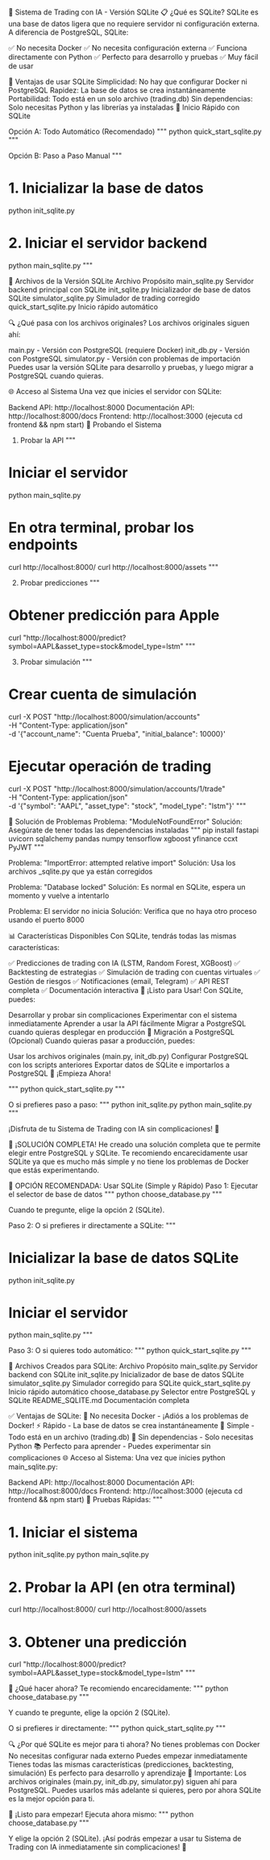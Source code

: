 🚀 Sistema de Trading con IA - Versión SQLite
📋 ¿Qué es SQLite?
SQLite es una base de datos ligera que no requiere servidor ni configuración externa. A diferencia de PostgreSQL, SQLite:

✅ No necesita Docker
✅ No necesita configuración externa
✅ Funciona directamente con Python
✅ Perfecto para desarrollo y pruebas
✅ Muy fácil de usar

🎯 Ventajas de usar SQLite
Simplicidad: No hay que configurar Docker ni PostgreSQL
Rapidez: La base de datos se crea instantáneamente
Portabilidad: Todo está en un solo archivo (trading.db)
Sin dependencias: Solo necesitas Python y las librerías ya instaladas
🚀 Inicio Rápido con SQLite

Opción A: Todo Automático (Recomendado)
"""
python quick_start_sqlite.py
"""

Opción B: Paso a Paso Manual
"""
# 1. Inicializar la base de datos
python init_sqlite.py

# 2. Iniciar el servidor backend
python main_sqlite.py
"""

📁 Archivos de la Versión SQLite
Archivo                     Propósito
main_sqlite.py              Servidor backend principal con SQLite
init_sqlite.py              Inicializador de base de datos SQLite
simulator_sqlite.py         Simulador de trading corregido
quick_start_sqlite.py       Inicio rápido automático


🔍 ¿Qué pasa con los archivos originales?
Los archivos originales siguen ahí:

main.py - Versión con PostgreSQL (requiere Docker)
init_db.py - Versión con PostgreSQL
simulator.py - Versión con problemas de importación
Puedes usar la versión SQLite para desarrollo y pruebas, y luego migrar a PostgreSQL cuando quieras.

🌐 Acceso al Sistema
Una vez que inicies el servidor con SQLite:

Backend API: http://localhost:8000
Documentación API: http://localhost:8000/docs
Frontend: http://localhost:3000 (ejecuta cd frontend && npm start)
🧪 Probando el Sistema

1. Probar la API
"""
# Iniciar el servidor
python main_sqlite.py

# En otra terminal, probar los endpoints
curl http://localhost:8000/
curl http://localhost:8000/assets
"""

2. Probar predicciones
"""
# Obtener predicción para Apple
curl "http://localhost:8000/predict?symbol=AAPL&asset_type=stock&model_type=lstm"
"""

3. Probar simulación
"""
# Crear cuenta de simulación
curl -X POST "http://localhost:8000/simulation/accounts" \
  -H "Content-Type: application/json" \
  -d '{"account_name": "Cuenta Prueba", "initial_balance": 10000}'

# Ejecutar operación de trading
curl -X POST "http://localhost:8000/simulation/accounts/1/trade" \
  -H "Content-Type: application/json" \
  -d '{"symbol": "AAPL", "asset_type": "stock", "model_type": "lstm"}'
"""

🔧 Solución de Problemas
Problema: "ModuleNotFoundError"
Solución: Asegúrate de tener todas las dependencias instaladas
"""
pip install fastapi uvicorn sqlalchemy pandas numpy tensorflow xgboost yfinance ccxt PyJWT
"""

Problema: "ImportError: attempted relative import"
Solución: Usa los archivos _sqlite.py que ya están corregidos

Problema: "Database locked"
Solución: Es normal en SQLite, espera un momento y vuelve a intentarlo

Problema: El servidor no inicia
Solución: Verifica que no haya otro proceso usando el puerto 8000

📊 Características Disponibles
Con SQLite, tendrás todas las mismas características:

✅ Predicciones de trading con IA (LSTM, Random Forest, XGBoost)
✅ Backtesting de estrategias
✅ Simulación de trading con cuentas virtuales
✅ Gestión de riesgos
✅ Notificaciones (email, Telegram)
✅ API REST completa
✅ Documentación interactiva
🎉 ¡Listo para Usar!
Con SQLite, puedes:

Desarrollar y probar sin complicaciones
Experimentar con el sistema inmediatamente
Aprender a usar la API fácilmente
Migrar a PostgreSQL cuando quieras desplegar en producción
🔄 Migración a PostgreSQL (Opcional)
Cuando quieras pasar a producción, puedes:

Usar los archivos originales (main.py, init_db.py)
Configurar PostgreSQL con los scripts anteriores
Exportar datos de SQLite e importarlos a PostgreSQL
🚀 ¡Empieza Ahora!

"""
python quick_start_sqlite.py
"""

O si prefieres paso a paso:
"""
python init_sqlite.py
python main_sqlite.py
"""

¡Disfruta de tu Sistema de Trading con IA sin complicaciones! 🎉


🎉 ¡SOLUCIÓN COMPLETA!
He creado una solución completa que te permite elegir entre PostgreSQL y SQLite. Te recomiendo encarecidamente usar SQLite ya que es mucho más simple y no tiene los problemas de Docker que estás experimentando.

🚀 OPCIÓN RECOMENDADA: Usar SQLite (Simple y Rápido)
Paso 1: Ejecutar el selector de base de datos
"""
python choose_database.py
"""

Cuando te pregunte, elige la opción 2 (SQLite).

Paso 2: O si prefieres ir directamente a SQLite:
"""
# Inicializar la base de datos SQLite
python init_sqlite.py

# Iniciar el servidor
python main_sqlite.py
"""

Paso 3: O si quieres todo automático:
"""
python quick_start_sqlite.py
"""

📁 Archivos Creados para SQLite:
Archivo                 Propósito
main_sqlite.py          Servidor backend con SQLite
init_sqlite.py          Inicializador de base de datos SQLite
simulator_sqlite.py     Simulador corregido para SQLite
quick_start_sqlite.py   Inicio rápido automático
choose_database.py      Selector entre PostgreSQL y SQLite
README_SQLITE.md        Documentación completa

✅ Ventajas de SQLite:
🚀 No necesita Docker - ¡Adiós a los problemas de Docker!
⚡ Rápido - La base de datos se crea instantáneamente
🎯 Simple - Todo está en un archivo (trading.db)
🔧 Sin dependencias - Solo necesitas Python
📚 Perfecto para aprender - Puedes experimentar sin complicaciones
🌐 Acceso al Sistema:
Una vez que inicies python main_sqlite.py:

Backend API: http://localhost:8000
Documentación API: http://localhost:8000/docs
Frontend: http://localhost:3000 (ejecuta cd frontend && npm start)
🧪 Pruebas Rápidas:
"""
# 1. Iniciar el sistema
python init_sqlite.py
python main_sqlite.py

# 2. Probar la API (en otra terminal)
curl http://localhost:8000/
curl http://localhost:8000/assets

# 3. Obtener una predicción
curl "http://localhost:8000/predict?symbol=AAPL&asset_type=stock&model_type=lstm"
"""

🎯 ¿Qué hacer ahora?
Te recomiendo encarecidamente:
"""
python choose_database.py
"""

Y cuando te pregunte, elige la opción 2 (SQLite).

O si prefieres ir directamente:
"""
python quick_start_sqlite.py
"""

🔍 ¿Por qué SQLite es mejor para ti ahora?
No tienes problemas con Docker
No necesitas configurar nada externo
Puedes empezar inmediatamente
Tienes todas las mismas características (predicciones, backtesting, simulación)
Es perfecto para desarrollo y aprendizaje
🚨 Importante:
Los archivos originales (main.py, init_db.py, simulator.py) siguen ahí para PostgreSQL. Puedes usarlos más adelante si quieres, pero por ahora SQLite es la mejor opción para ti.

🎉 ¡Listo para empezar!
Ejecuta ahora mismo:
"""
python choose_database.py
"""

Y elige la opción 2 (SQLite). ¡Así podrás empezar a usar tu Sistema de Trading con IA inmediatamente sin complicaciones! 🚀